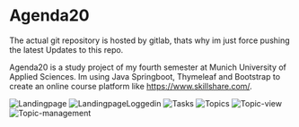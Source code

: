 # Agenda20
The actual git repository is hosted by gitlab, thats why im just force pushing the latest Updates to this repo.

Agenda20 is a study project of my fourth semester at Munich University of Applied Sciences. Im using Java Springboot, Thymeleaf and Bootstrap to create an online course platform like https://www.skillshare.com/.

![Landingpage](https://user-images.githubusercontent.com/40640328/87575570-651b3300-c6d0-11ea-9071-f2c742b54dd2.png)
![LandingpageLoggedin](https://user-images.githubusercontent.com/40640328/87574058-1bc9e400-c6ce-11ea-974c-872c569db9e5.png)
![Tasks](https://user-images.githubusercontent.com/40640328/87574054-1a002080-c6ce-11ea-8177-71aab4b0353c.png)
![Topics](https://user-images.githubusercontent.com/40640328/87574052-18cef380-c6ce-11ea-8f9f-6b9034a41324.png)
![Topic-view](https://user-images.githubusercontent.com/40640328/87574050-179dc680-c6ce-11ea-8737-e4751d805626.png)
![Topic-management](https://user-images.githubusercontent.com/40640328/87574042-1371a900-c6ce-11ea-9d85-630433e2adfe.png)
